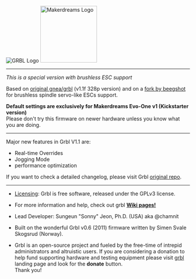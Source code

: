![GRBL Logo](https://github.com/gnea/gnea-Media/blob/master/Grbl%20Logo/Grbl%20Logo%20250px.png?raw=true)
<img src="https://scontent-mxp1-1.xx.fbcdn.net/v/t31.0-8/1025304_652144254816032_983397090_o.png?oh=295d2ab34cf0222f1907b36559a8ef91&oe=5A767D89" alt="Makerdreams Logo" style="height: 155px;"/>

***
_This is a special version with brushless ESC support_

Based on [original gnea/grbl](https://github.com/gnea/grbl) (v1.1f 328p version) and on a
[fork by beegshot](https://github.com/beegshot/grbl-servo_esc) for brushless spindle servo-like ESCs
support.

**Default settings are exclusively for Makerdreams Evo-One v1 (Kickstarter version)**  
Please don't try this firmware on newer hardware unless you know what you are doing.

***

Major new features in Grbl V1.1 are:
- Real-time Overrides
- Jogging Mode
- performance optimization

If you want to check a detailed changelog, please visit Grbl [original repo](https://github.com/gnea/grbl).

***

* [Licensing](https://github.com/gnea/grbl/wiki/Licensing): Grbl is free software, released under the GPLv3 license.

* For more information and help, check out grbl **[Wiki pages!](https://github.com/gnea/grbl/wiki)**

* Lead Developer: Sungeun "Sonny" Jeon, Ph.D. (USA) aka @chamnit

* Built on the wonderful Grbl v0.6 (2011) firmware written by Simen Svale Skogsrud (Norway).

* Grbl is an open-source project and fueled by the free-time of intrepid administrators and altruistic users. If you are considering a donation to help fund supporting hardware and testing equipment please visit [grbl](https://github.com/gnea/grbl) landing page and look for the **donate** button.  
Thank you!
